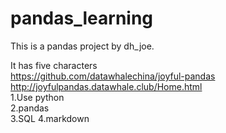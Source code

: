 # pandas_learning
This is a pandas project by dh_joe.

It has five characters  
https://github.com/datawhalechina/joyful-pandas  
http://joyfulpandas.datawhale.club/Home.html   
1.Use python  
2.pandas  
3.SQL 
4.markdown
